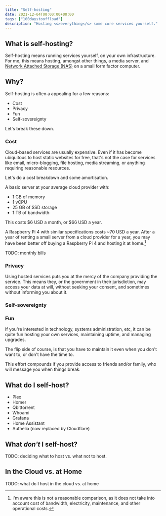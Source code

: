 ```yaml
---
title: "Self-hosting"
date: 2021-12-04T00:00:00+00:00
tags: ["100daystooffload"]
description: "Hosting <s>everything</s> some core services yourself."
---
```


## What is self-hosting?

Self-hosting means running services yourself, on your own infrastructure. For me, this means hosting, amongst other things, a media server, and [Network Attached Storage (NAS)](https://en.wikipedia.org/wiki/Network_attached_storage) on a small form factor computer.

## Why?

Self-hosting is often a appealing for a few reasons:

- Cost
- Privacy
- Fun
- Self-sovereignty

Let's break these down.

### Cost

Cloud-based services are usually expensive. Even if it has become ubiquitous to host static websites for free, that's not the case for services like email, micro-blogging, file hosting, media streaming, or anything requiring reasonable resources.

Let's do a cost breakdown and some amortisation.

A basic server at your average cloud provider with:
- 1 GB of memory
- 1 vCPU
- 25 GB of SSD storage
- 1 TB of bandwidth

This costs $6 USD a month, or $66 USD a year. 

A Raspberry Pi 4 with similar specifications costs ~70 USD a year. After a year of renting a small server from a cloud provider for a year, you may have been better off buying a Raspberry Pi 4 and hosting it at home.[^0]

TODO: monthly bills

### Privacy

Using hosted services puts you at the mercy of the company providing the service. This means they, or the government in their jurisdiction, may access your data at will, without seeking your consent, and sometimes without informing you about it.

### Self-sovereignty

### Fun

If you're interested in technology, systems administration, etc, it can be quite fun hosting your own services, maintaining uptime, and managing upgrades.

The flip side of course, is that you have to maintain it even when you don't want to, or don't have the time to. 

This effort compounds if you provide access to friends and/or family, who will message you when things break.

## What do I self-host?

- Plex
- Homer
- Qbittorrent
- Whoami
- Grafana
- Home Assistant
- Authelia (now replaced by Cloudflare)

## What _don't_ I self-host?

TODO: deciding what to host vs. what not to host.

## In the Cloud vs. at Home

TODO: what do I host in the cloud vs. at home

[^0]: I'm aware this is not a reasonable comparison, as it does not take into account cost of bandwidth, electricity, maintenance, and other operational costs.
